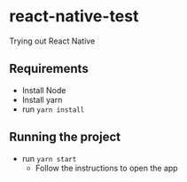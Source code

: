 # react-native-test
Trying out React Native

## Requirements
- Install Node
- Install yarn
- run `yarn install`

## Running the project
- run `yarn start`
    - Follow the instructions to open the app